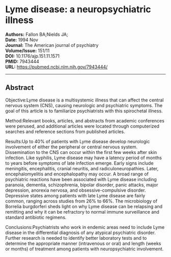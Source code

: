 # Lyme disease: a neuropsychiatric illness

**Authors:** Fallon BA;Nields JA;  
**Date:** 1994 Nov  
**Journal:** The American journal of psychiatry  
**Volume/Issue:** 151/11  
**DOI:** 10.1176/ajp.151.11.1571  
**PMID:** 7943444  
**URL:** https://pubmed.ncbi.nlm.nih.gov/7943444/

---

## Abstract

Objective:Lyme disease is a multisystemic illness that can affect the central nervous system (CNS), causing neurologic and psychiatric symptoms. The goal of this article is to familiarize psychiatrists with this spirochetal illness.

Method:Relevant books, articles, and abstracts from academic conferences were perused, and additional articles were located through computerized searches and reference sections from published articles.

Results:Up to 40% of patients with Lyme disease develop neurologic involvement of either the peripheral or central nervous system. Dissemination to the CNS can occur within the first few weeks after skin infection. Like syphilis, Lyme disease may have a latency period of months to years before symptoms of late infection emerge. Early signs include meningitis, encephalitis, cranial neuritis, and radiculoneuropathies. Later, encephalomyelitis and encephalopathy may occur. A broad range of psychiatric reactions have been associated with Lyme disease including paranoia, dementia, schizophrenia, bipolar disorder, panic attacks, major depression, anorexia nervosa, and obsessive-compulsive disorder. Depressive states among patients with late Lyme disease are fairly common, ranging across studies from 26% to 66%. The microbiology of Borrelia burgdorferi sheds light on why Lyme disease can be relapsing and remitting and why it can be refractory to normal immune surveillance and standard antibiotic regimens.

Conclusions:Psychiatrists who work in endemic areas need to include Lyme disease in the differential diagnosis of any atypical psychiatric disorder. Further research is needed to identify better laboratory tests and to determine the appropriate manner (intravenous or oral) and length (weeks or months) of treatment among patients with neuropsychiatric involvement.
